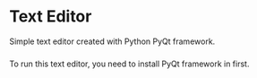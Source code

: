 # Text Editor
Simple text editor created with Python PyQt framework.
###
To run this text editor, you need to install PyQt framework in first.
